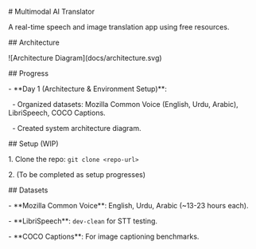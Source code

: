 \# Multimodal AI Translator

A real-time speech and image translation app using free resources.



\## Architecture

!\[Architecture Diagram](docs/architecture.svg)



\## Progress

\- \*\*Day 1 (Architecture \& Environment Setup)\*\*:

&nbsp; - Organized datasets: Mozilla Common Voice (English, Urdu, Arabic), LibriSpeech, COCO Captions.

&nbsp; - Created system architecture diagram.



\## Setup (WIP)

1\. Clone the repo: `git clone <repo-url>`

2\. (To be completed as setup progresses)



\## Datasets

\- \*\*Mozilla Common Voice\*\*: English, Urdu, Arabic (~13-23 hours each).

\- \*\*LibriSpeech\*\*: `dev-clean` for STT testing.

\- \*\*COCO Captions\*\*: For image captioning benchmarks.

